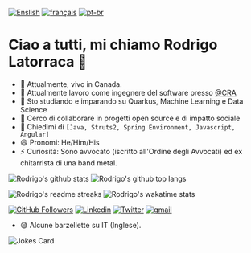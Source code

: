 [![Enslish](https://img.shields.io/badge/Language-English-red)](README.md)
[![français](https://img.shields.io/badge/Language-Fran%C3%A7ais-blue)](README.fr.md)
[![pt-br](https://img.shields.io/badge/Language-Portugu%C3%AAs-green)](README.pt-br.md)

# Ciao a tutti, mi chiamo Rodrigo Latorraca 👋
- :house_with_garden: Attualmente, vivo in Canada.
- 🔭 Attualmente lavoro come ingegnere del software presso [@CRA](https://www.cra-arc.gc.ca/)
- 🌱 Sto studiando e imparando su Quarkus, Machine Learning e Data Science
- 👯 Cerco di collaborare in progetti open source e di impatto sociale
- 💬 Chiedimi di `[Java, Struts2, Spring Environment, Javascript, Angular]`
- 😄 Pronomi: He/Him/His
- ⚡ Curiosità: Sono avvocato (iscritto all'Ordine degli Avvocati) ed ex chitarrista di una band metal.


![Rodrigo's github stats](https://github-readme-stats.vercel.app/api?username=rlatorraca&theme=dracula&show_icons=true) 
![Rodrigo's github top langs](https://github-readme-stats.vercel.app/api/top-langs/?username=rlatorraca&theme=dracula&layout=compact&hide=jupyter%20notebook)

![Rodrigo's readme streaks](https://github-readme-streak-stats.herokuapp.com/?user=rlatorraca&theme=dracula&hide_border=false)
![Rodrigo's wakatime stats](https://github-readme-stats.vercel.app/api/wakatime?username=rlatorraca&theme=dracula&layout=compact=)



[![GitHub Followers](https://img.shields.io/github/followers/rlatorraca?style=flat&labelColor=0D0D0D&logo=Github&Color=white)](https://github.com/rlatorraca)
[![Linkedin](https://img.shields.io/badge/-LinkedIn-060606?style=flat&labelColor=0D0D0D&logo=Linkedin&Color=white)](https://www.linkedin.com/in/rodrigo-ls-pires/)
[![Twitter](https://img.shields.io/badge/-Twitter-060606?style=flat&labelColor=0D0D0D&logo=Twitter&Color=white)](https://twitter.com/)
[![gmail](https://img.shields.io/badge/Gmail-D14836?style=flat&logo=Gmail&logoColor=white)](mailto:rlatorraca@gmail.com)

- :sweat_smile: Alcune barzellette su IT (Inglese).

![Jokes Card](https://readme-jokes.vercel.app/api)
